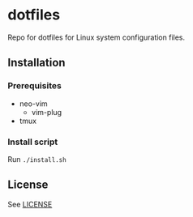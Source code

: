 # dotfiles

Repo for dotfiles for Linux system configuration files.

## Installation

### Prerequisites

- neo-vim
  - vim-plug
- tmux

### Install script

Run `./install.sh`

## License

See [LICENSE](./LICENSE)
